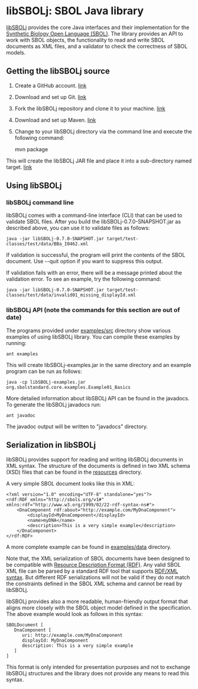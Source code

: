 # libSBOLj: SBOL Java library

[libSBOLj](https://github.com/SynBioDex/libSBOLj) provides the core Java interfaces and their implementation for 
the [Synthetic Biology Open Language (SBOL)](http://www.sbolstandard.org/sbolstandard/specification). The library provides an API to 
work with SBOL objects, the functionality to read and write SBOL documents as XML files, and a validator to check the 
correctness of SBOL models. 

## Getting the libSBOLj source

1. Create a GitHub account. [link](https://github.com/)

2. Download and set up Git. [link](https://help.github.com/articles/set-up-git)

3. Fork the libSBOLj repository and clone it to your machine. [link](https://help.github.com/articles/fork-a-repo)

4. Download and set up Maven. [link](http://maven.apache.org/download.cgi)

5. Change to your libSBOLj directory via the command line and execute the following command:

    mvn package

This will create the libSBOLj JAR file and place it into a sub-directory named target. [link](http://maven.apache.org/guides/getting-started/index.html)

## Using libSBOLj


### libSBOLj command line

libSBOLj comes with a command-line interface (CLI) that can be used to validate SBOL files. After you build the 
libSBOLj-0.7.0-SNAPSHOT.jar as described above, you can use it to validate files as follows:

    java -jar libSBOLj-0.7.0-SNAPSHOT.jar target/test-classes/test/data/BBa_I0462.xml
    
If validation is successful, the program will print the contents of the SBOL document. Use --quit option if you want to
suppress this output. 

If validation fails with an error, there will be a message printed about the validation error. To see an example, try
the following command: 
    
    java -jar libSBOLj-0.7.0-SNAPSHOT.jar target/test-classes/test/data/invalid01_missing_displayId.xml
    
### libSBOLj API (note the commands for this section are out of date)    

The programs provided under [examples/src](https://github.com/SynBioDex/libSBOLj/tree/master/examples/src/org/sbolstandard/core/examples) 
directory show various examples of using libSBOLj library. You can compile these examples by running:

    ant examples

This will create libSBOLj-examples.jar in the same directory and an example program can be run as follows: 
    
    java -cp libSBOLj-examples.jar org.sbolstandard.core.examples.Example01_Basics

More detailed information about libSBOLj API can be found in the javadocs. To generate the libSBOLj javadocs run:

    ant javadoc
    
The javadoc output will be written to "javadocs" directory. 
    
## Serialization in libSBOLj

libSBOLj provides support for reading and writing libSBOLj documents in XML syntax. The structure of the documents is defined in two XML schema (XSD) files that can be found in the [resources](https://github.com/SynBioDex/libSBOLj/tree/master/src/main/resources) directory.

A very simple SBOL document looks like this in XML:
    
    <?xml version="1.0" encoding="UTF-8" standalone="yes"?>
    <rdf:RDF xmlns="http://sbols.org/v1#" xmlns:rdf="http://www.w3.org/1999/02/22-rdf-syntax-ns#">
        <DnaComponent rdf:about="http://example.com/MyDnaComponent">
            <displayId>MyDnaComponent</displayId>
            <name>myDNA</name>
            <description>This is a very simple example</description>
        </DnaComponent>
    </rdf:RDF>
    
A more complete example can be found in [examples/data](https://github.com/SynBioDex/libSBOLj/tree/master/examples/data)
directory.     

Note that, the XML serialization of SBOL documents have been designed to be compatible with 
[Resource Description Format (RDF)](http://www.w3.org/RDF/). Any valid SBOL XML file can be parsed by a standard RDF
tool that supports [RDF/XML syntax](http://www.w3.org/TR/REC-rdf-syntax/). But different RDF serializations will not be
valid if they do not match the constraints defined in the SBOL XML schema and cannot be read by libSBOLj. 
        
libSBOLj provides also a more readable, human-friendly output format that aligns more closely with the SBOL object 
model defined in the specification. The above example would look as follows in this syntax:
     
    SBOLDocument [
       DnaComponent [
          uri: http://example.com/MyDnaComponent
          displayId: MyDnaComponent
          description: This is a very simple example
       ]
    ]  
    
This format is only intended for presentation purposes and not to exchange libSBOLj structures and the library does not 
provide any means to read this syntax.    
